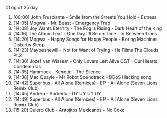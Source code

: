 #Log of 25 day

1. [00:00] John Frusciante - Smile from the Streets You Hold - Estress
1. [14:05] Mogwai - Mr. Beast - Emergency Trap
1. [14:08] Joy Wants Eternity - The Fog is Rising - Dark Heart of the King
1. [14:16] The Album Leaf - One Day I'll Be on Time - In Between Lines
1. [14:20] Mogwai - Happy Songs for Happy People - Boring Machines Disturbs Sleep
1. [14:23] Maybeshewill - Not for Want of Trying - He Films The Clouds Pt.2
1. [14:30] Jozef van Wissem - Only Lovers Left Alive OST - Our Hearts Condemn Us
1. [14:35] Hammock - Kenotic - The Silence
1. [14:38] Mac Quayle - Mr Robot Soundtrack - DDoS Hacking song
1. [14:42] Superbus - All Alone (Remixes) - EP - All Alone (Seven Lions Remix Club)
1. [14:45] Andrea - Andreita - UY UY UY UY
1. [14:49] Superbus - All Alone (Remixes) - EP - All Alone (Seven Lions Remix Club)
1. [15:20] Quiero Club - Antojitos Mexicanos - No Coke
